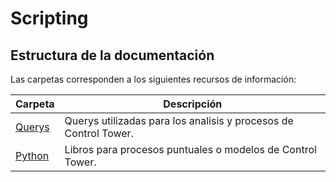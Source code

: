 # Scripting 

## Estructura de la documentación

Las carpetas corresponden a los siguientes recursos de información:

| Carpeta  | Descripción  |
|:---|---|
| [Querys](Querys)  | Querys utilizadas para los analisis y procesos de Control Tower. |
| [Python](Python)  | Libros para procesos puntuales o modelos de Control Tower. |
